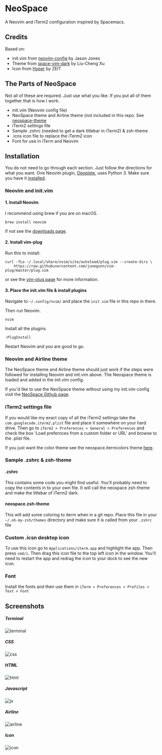 # NeoSpace
A Neovim and iTerm2 configuration inspired by Spacemacs.

## Credits
Based on:
* init.vim from [neovim-config](https://github.com/jasonprogrammer/neovim-config) by Jason Jones
* Theme from [space-vim-dark](https://github.com/liuchengxu/space-vim-dark) by Liu-Cheng Xu
* Icon from [Hyper](https://github.com/zeit/hyper) by ZEIT

## The Parts of NeoSpace
Not all of these are required. Just use what you like. If you put all of them together that is how I work.

* init.vim (Neovim config file)
* NeoSpace theme and Airline theme (not included in this repo. See [neospace-theme](https://github.com/lukelarsen/neospace-theme)
* iTerm2 settings file
* Sample .zshrc (needed to get a dark titlebar in iTerm2) & zsh-theme
* .icns icon file to replace the iTerm2 icon
* Font for use in iTerm and Neovim

## Installation
You do not need to go through each section. Just follow the directions for what you want. One Neovim plugin, [Deoplete](https://github.com/Shougo/deoplete.nvim), uses Python 3. Make sure you have it [installed](https://www.python.org/downloads/).

### Neovim and init.vim
#### 1. Install Neovim
I recommend using brew if you are on macOS.
```
brew install neovim
```

If not see the [downloads page](https://github.com/neovim/neovim/wiki/Installing-Neovim).

#### 2. Install vim-plug

Run this to install:

```
curl -fLo ~/.local/share/nvim/site/autoload/plug.vim --create-dirs \
    https://raw.githubusercontent.com/junegunn/vim-plug/master/plug.vim
```

or see the [vim-plug page](https://github.com/junegunn/vim-plug) for more information.

#### 3. Place the init.vim file & install plugins
Navigate to `~/.config/nvim/` and place the `init.vim` file in this repo in there.

Then run Neovim.
```
nvim
```

Install all the plugins.
```vim
:PlugInstall
```

Restart Neovim and you are good to go.

### Neovim and Airline theme

The NeoSpace theme and Airline theme should just work if the steps were followed for installing Neovim and init.vim above. The Neospace theme is loaded and added in the init.vim config.

If you'd like to use the NeoSpace theme without using my init.vim config visit the [NeoSpace Github page](https://github.com/lukelarsen/neospace-theme).

### iTerm2 settings file
If you would like my exact copy of all the iTerm2 settings take the `com.googlecode.iterm2.plist` file and place it somewhere on your hard drive. Then go to `iTerm2 > Preferences > General > Preferences` and check the box 'Load prefernces from a custom folder or URL' and browse to the .plist file.

If you just want the color theme see the neospace.itermcolors theme [here](https://github.com/lukelarsen/neospace-theme).

### Sample .zshrc & zsh-theme

#### .zshrc
This contains some code you might find useful. You'll probably need to copy the contents in to your own file.
It will call the neospace zsh-theme and make the titlebar of iTerm2 dark.

#### neospace.zsh-theme
This will add some coloring to iterm when in a git repo.
Place this file in your `~/.oh-my-zsh/themes` directory and make sure it is called from your `.zshrc` file

### Custom .icsn desktop icon
To use this icon go to `Applications/iterm.app` and highlight the app. Then press `cmd/i`. Then drag this icon file to the top left icon in the window. You'll need to restart the app and redrag the icon to your dock to see the new icon.

### Font
Install the fonts and then use them in `iTerm > Preferences > Profiles > Text > Font`

## Screenshots

##### Terminal
![terminal](screenshots/terminal.png)

##### CSS
![css](screenshots/css.png)

##### HTML
![html](screenshots/html.png)

##### Javascript
![js](screenshots/js.png)

##### Airline
![airline](screenshots/neospace-airline.png)

##### Icon
![icon](screenshots/icon.png)
